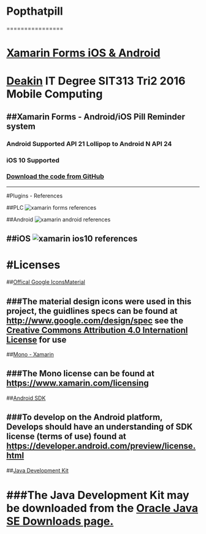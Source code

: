 # Popthatpill
================
# [Xamarin Forms iOS & Android](https://github.com/xamarin/Xamarin.Forms)

# [Deakin](http://www.deakin.edu.au/) IT Degree SIT313 Tri2 2016 Mobile Computing 

##Xamarin Forms - Android/iOS Pill Reminder system
-----------------

### Android Supported API 21 Lollipop to Android N API 24
### iOS 10 Supported
### [Download the code from GitHub](https://github.com/Winseral/Popthatpill)

-----------------
#Plugins - References

##PLC
![xamarin forms references](https://cloud.githubusercontent.com/assets/12288812/18732188/8cb845c2-80a4-11e6-88b5-1b3ee0b652f8.PNG)

##Android
![xamarin android references](https://cloud.githubusercontent.com/assets/12288812/18732195/a405434c-80a4-11e6-92df-0776f97a158a.PNG)

##iOS
![xamarin ios10 references](https://cloud.githubusercontent.com/assets/12288812/18732199/abed958c-80a4-11e6-9051-1f79953b4bc7.PNG)
--------------

#Licenses
===============
##[Offical Google IconsMaterial](http://www.google.com/design/spec/style/icons.html#icons-system-icons)

###The material design icons were used in this project, the guidlines specs can be found at http://www.google.com/design/spec see the [Creative Commons Attribution 4.0 Internationl License](http://creativecommons.org/licenses/by/4.0/) for use
--------------
##[Mono - Xamarin](https://www.xamarin.com/licensing)

###The Mono license can be found at https://www.xamarin.com/licensing
-------------
##[Android SDK](https://developer.android.com/preview/license.html)

###To develop on the Android platform, Develops should have an understanding of SDK license (terms of use) found at https://developer.android.com/preview/license.html
-------------
##[Java Development Kit](http://www.oracle.com/technetwork/java/javase/downloads/index.html)

###The Java Development Kit may be downloaded from the [Oracle Java SE Downloads page.](http://www.oracle.com/technetwork/java/javase/downloads/index.html)
===============
